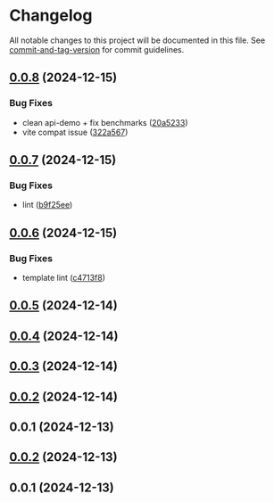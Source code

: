 # Changelog

All notable changes to this project will be documented in this file. See [commit-and-tag-version](https://github.com/absolute-version/commit-and-tag-version) for commit guidelines.

## [0.0.8](https://github.com/devthefuture-org/blastra/compare/v0.0.7...v0.0.8) (2024-12-15)


### Bug Fixes

* clean api-demo + fix benchmarks ([20a5233](https://github.com/devthefuture-org/blastra/commit/20a523373fe23168dcd1b16a7f666e4d164b464d))
* vite compat issue ([322a567](https://github.com/devthefuture-org/blastra/commit/322a567dc32e3f9513aac4559f2d1e3188daf649))

## [0.0.7](https://github.com/devthefuture-org/blastra/compare/v0.0.6...v0.0.7) (2024-12-15)


### Bug Fixes

* lint ([b9f25ee](https://github.com/devthefuture-org/blastra/commit/b9f25ee618ac11112bea084e5a86aa5727c610c7))

## [0.0.6](https://github.com/devthefuture-org/blastra/compare/v0.0.5...v0.0.6) (2024-12-15)


### Bug Fixes

* template lint ([c4713f8](https://github.com/devthefuture-org/blastra/commit/c4713f80ee4cb9fface373a59c73fa3f9284113e))

## [0.0.5](https://github.com/devthefuture-org/blastra/compare/v0.0.4...v0.0.5) (2024-12-14)

## [0.0.4](https://github.com/devthefuture-org/blastra/compare/v0.0.3...v0.0.4) (2024-12-14)

## [0.0.3](https://github.com/devthefuture-org/blastra/compare/v0.0.2...v0.0.3) (2024-12-14)

## [0.0.2](https://github.com/devthefuture-org/blastra/compare/v0.0.1...v0.0.2) (2024-12-14)

## 0.0.1 (2024-12-13)

## [0.0.2](https://github.com/devthefuture-org/blastra/compare/v0.0.1...v0.0.2) (2024-12-13)

## 0.0.1 (2024-12-13)
